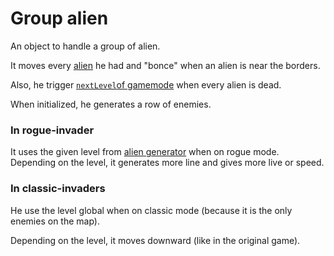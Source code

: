 # Group alien
An object to handle a group of alien.

It moves every [alien](<base alien.md>) he had and "bonce" when an alien is near the borders.

Also, he trigger [`nextLevel`of gamemode](../other/gamemode.md) when every alien is dead.

When initialized, he generates a row of enemies.
### In rogue-invader
It uses the given level from [alien generator](<alien generator.md>) when on rogue mode.  
Depending on the level, it generates more line and gives more live or speed.

### In classic-invaders
He use the level global when on classic mode (because it is the only enemies on the map).

Depending on the level, it moves downward (like in the original game).